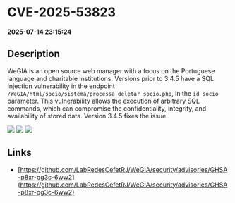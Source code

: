 # CVE-2025-53823

**2025-07-14 23:15:24**

## Description
WeGIA is an open source web manager with a focus on the Portuguese language and charitable institutions. Versions prior to 3.4.5 have a SQL Injection vulnerability in the endpoint `/WeGIA/html/socio/sistema/processa_deletar_socio.php`, in the `id_socio` parameter. This vulnerability allows the execution of arbitrary SQL commands, which can compromise the confidentiality, integrity, and availability of stored data. Version 3.4.5 fixes the issue.

![](https://img.shields.io/static/v1?label=Score&message=10.0&color=red)
![](https://img.shields.io/static/v1?label=Severity&message=CRITICAL&color=red)
![](https://img.shields.io/static/v1?label=CWE&message=SQL&color=green)

## Links
- [https://github.com/LabRedesCefetRJ/WeGIA/security/advisories/GHSA-p8xr-qg3c-6ww2](https://github.com/LabRedesCefetRJ/WeGIA/security/advisories/GHSA-p8xr-qg3c-6ww2)
